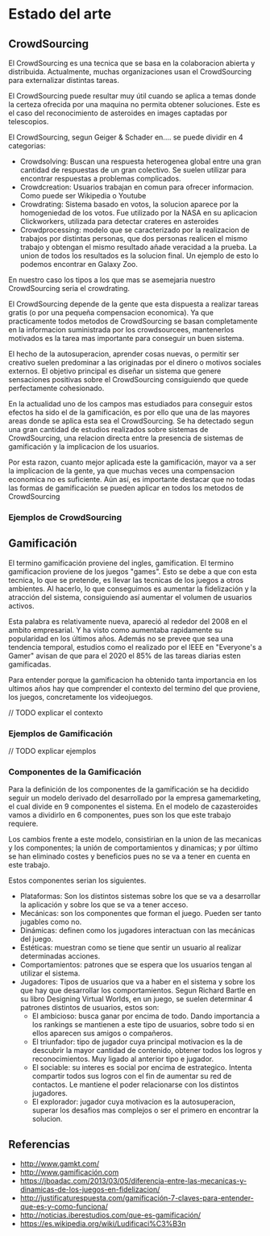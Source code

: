 # Estado del arte

## CrowdSourcing

El CrowdSourcing es una tecnica que se basa en la colaboracion abierta y distribuida. Actualmente, muchas organizaciones usan el CrowdSourcing para externalizar distintas tareas.

El CrowdSourcing puede resultar muy útil cuando se aplica a temas donde la certeza ofrecida por una maquina no permita obtener soluciones. Este es el caso del reconocimiento de asteroides en images captadas por telescopios.

El CrowdSourcing, segun Geiger & Schader en.... se puede dividir en 4 categorias:

+ Crowdsolving: Buscan una respuesta heterogenea global entre una gran cantidad de respuestas de un gran colectivo. Se suelen utilizar para encontrar respuestas a problemas complicados.
+ Crowdcreation: Usuarios trabajan en comun para ofrecer informacion. Como puede ser Wikipedia o Youtube
+ Crowdrating: Sistema basado en votos, la solucion aparece por la homogeniedad de los votos. Fue utilizado por la NASA en su aplicacion Clickworkers, utilizada para detectar crateres en asteroides
+ Crowdprocessing: modelo que se caracterizado por la realizacion de trabajos por distintas personas, que dos personas realicen el mismo trabajo y obtengan el mismo resultado añade veracidad a la prueba. La union de todos los resultados es la solucion final. Un ejemplo de esto lo podemos encontrar en Galaxy Zoo.

En nuestro caso los tipos a los que mas se asemejaria nuestro CrowdSourcing seria el crowdrating.

El CrowdSourcing depende de la gente que esta dispuesta a realizar tareas gratis (o por una pequeña compensacion economica). Ya que practicamente todos metodos de CrowdSourcing se basan completamente en la informacion suministrada por los crowdsourcees, mantenerlos motivados es la tarea mas importante para conseguir un buen sistema. 

El hecho de la autosuperacion, aprender cosas nuevas, o permitir ser creativo suelen predominar a las originadas por el dinero o motivos sociales externos. El objetivo principal es diseñar un sistema que genere sensaciones positivas sobre el CrowdSourcing consiguiendo que quede perfectamente cohesionado. 

En la actualidad uno de los campos mas estudiados para conseguir estos efectos ha sido el de la gamificación, es por ello que una de las mayores areas donde se aplica esta sea el CrowdSourcing. Se ha detectado segun una gran cantidad de estudios realizados sobre sistemas de CrowdSourcing, una relacion directa entre la presencia de sistemas de gamificación y la implicacion de los usuarios.

Por esta  razon, cuanto mejor aplicada este la gamificación, mayor va a ser la implicacion de la gente, ya que muchas veces una compensacion economica no es suficiente. Aún así, es importante destacar que no todas las formas de gamificación se pueden aplicar en todos los metodos de CrowdSourcing

### Ejemplos de CrowdSourcing

## Gamificación

El termino gamificación proviene del ingles, gamification. El termino gamificacion proviene de los juegos "games". Esto se debe a que con esta tecnica, lo que se pretende, es llevar las tecnicas de los juegos a otros ambientes. Al hacerlo, lo que conseguimos es aumentar la fidelización y la atracción del sistema, consiguiendo así aumentar el volumen de usuarios activos.

Esta palabra es relativamente nueva, apareció al rededor del 2008 en el ambito empresarial. Y ha visto como aumentaba rapidamente su popularidad en los últimos años. Además no se prevee que sea una tendencia temporal, estudios como el realizado por el IEEE en "Everyone's a Gamer" avisan de que para el 2020 el 85% de las tareas diarias esten gamificadas.

Para entender porque la gamificacion ha obtenido tanta importancia en los ultimos años hay que comprender el contexto del termino del que proviene, los juegos, concretamente los videojuegos.

// TODO explicar el contexto

### Ejemplos de Gamificación

// TODO explicar ejemplos

### Componentes de la Gamificación

Para la definición de los componentes de la gamificación se ha decidido seguir un modelo derivado del desarrollado por la empresa gamemarketing, el cual divide en 9 componentes el sistema. En el modelo de cazasteroides vamos a dividirlo en 6 componentes, pues son los que este trabajo requiere.

Los cambios frente a este modelo, consistirian en la union de las mecanicas y los componentes; la unión de comportamientos y dinamicas; y por último se han eliminado costes y beneficios pues 
no se va a tener en cuenta en este trabajo.

 Estos componentes serian los siguientes.

+ Plataformas: Son los distintos sistemas sobre los que se va a desarrollar la aplicación y sobre los que se va a tener acceso.
+ Mecánicas: son los componentes que forman el juego. Pueden ser tanto jugables como no.
+ Dinámicas: definen como los jugadores interactuan con las mecánicas del juego.
+ Estéticas: muestran como se tiene que sentir un usuario al realizar determinadas acciones.
+ Comportamientos: patrones que se espera que los usuarios tengan al utilizar el sistema.
+ Jugadores: Tipos de usuarios que va a haber en el sistema y sobre los que hay que desarrollar los comportamientos. Segun Richard Bartle en su libro Designing Virtual Worlds, en un juego, se suelen determinar 4 patrones distintos de usuarios, estos son:
    + El ambicioso: busca ganar por encima de todo. Dando importancia a los rankings se mantienen a este tipo de usuarios, sobre todo si en ellos aparecen sus amigos o compañeros.
    + El triunfador: tipo de jugador cuya principal motivacion es la de descubrir la mayor cantidad de contenido, obtener todos los logros y reconocimientos. Muy ligado al anterior tipo e jugador. 
    + El sociable: su interes es social por encima de estrategico. Intenta compartir todos sus logros con el fin de aumentar su red de contactos. Le mantiene el poder relacionarse con los distintos jugadores.
    + El explorador: jugador cuya motivacion es la autosuperacion, superar los desafios mas complejos o ser el primero en encontrar la solucion.

## Referencias

+ http://www.gamkt.com/
+ http://www.gamificación.com
+ https://jboadac.com/2013/03/05/diferencia-entre-las-mecanicas-y-dinamicas-de-los-juegos-en-fidelizacion/
+ http://justificaturespuesta.com/gamificación-7-claves-para-entender-que-es-y-como-funciona/
+ http://noticias.iberestudios.com/que-es-gamificación/
+ https://es.wikipedia.org/wiki/Ludificaci%C3%B3n